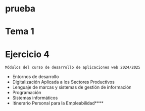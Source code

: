 # prueba
# Tema 1 
# Ejercicio 4
`Módulos del curso de desarrollo de aplicaciones web 2024/2025`
+ Entornos de desarrollo
+ Digitalización Aplicada a los Sectores Productivos
+ Lenguaje de marcas y sistemas de gestión de información
+ Programación
+ Sistemas informáticos
+ Itinerario Personal para la Empleabilidad****
